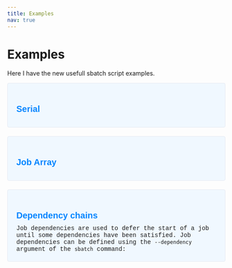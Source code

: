 ```yaml
---
title: Examples
nav: true
---
```


# Examples

Here I have the new usefull sbatch script examples.


<style>
  .info-box {
    background-color: #f0f8ff;
    padding: 20px;
    border: 1px solid #e6eaf2;
    border-radius: 4px;
    margin-bottom: 20px;
    font-family: Courier, monospace;
  }

  .info-box h3 {
    font-size: 20px;
    margin-bottom: 10px;
    color: #0085ff;
    cursor: pointer;
    font-family: Helvetica, sans-serif; /* Set your desired regular font here */
  }

  .info-box p {
    font-size: 16px;
    line-height: 1.5;
    color: #333;
    font-family: Courier, monospace;
  }

  .info-box .content {
    display: none; /* Collapsed by default */
  }
</style>

<div class="info-box">
  <h3 onclick="toggleInfoBox(this)">Serial</h3>
  <div class="content">
      <pre>
#!/bin/bash
#SBATCH --job-name=serial_job
#SBATCH --output=output.log
#SBATCH --error=error.log
#SBATCH --nodes=1
#SBATCH --ntasks-per-node=1

echo "Running serial job..."
# Your serial job commands go here
    </pre>
  </div>
</div>


<div class="info-box">
  <h3 onclick="toggleInfoBox(this)">Job Array</h3>
  <div class="content">
      <pre>
#!/bin/bash
#SBATCH --partition=regular
#SBATCH --job-name=ARRAY_JOB
#SBATCH --time=00:10:00
#SBATCH --nodes=1              # nodes per instance
#SBATCH --ntasks=1             # tasks per instance
#SBATCH --array=0-9           # instance indexes
#SBATCH --output=%x-%j.out
#SBATCH --error=%x-%j.err

echo "Slurm job id is ${SLURM_JOB_ID}"
echo "Array job id is ${SLURM_ARRAY_JOB_ID}"
echo "Instance index is ${SLURM_ARRAY_TASK_ID}."    
</pre>
  </div>
</div>


<div class="info-box">
  <h3 onclick="toggleInfoBox(this)">Dependency chains</h3>
Job dependencies are used to defer the start of a job until some dependencies have been satisfied. Job dependencies can be defined using the <code>--dependency</code> argument of the <code>sbatch</code> command:
  <div class="content">
      <pre>
#!/bin/bash
#SBATCH --partition=regular
#SBATCH --job-name=ARRAY_JOB
#SBATCH --time=00:10:00
#SBATCH --nodes=1              # nodes per instance
#SBATCH --ntasks=1             # tasks per instance
#SBATCH --array=0-9           # instance indexes
#SBATCH --output=%x-%j.out
#SBATCH --error=%x-%j.err

echo "Slurm job id is ${SLURM_JOB_ID}"
echo "Array job id is ${SLURM_ARRAY_JOB_ID}"
echo "Instance index is ${SLURM_ARRAY_TASK_ID}."
</pre>
  </div>
</div>



<script>
  function toggleInfoBox(element) {
    var content = element.nextElementSibling;
    if (content.style.display === 'none' || content.style.display === '') {
      content.style.display = 'block';
    } else {
      content.style.display = 'none';
    }
  }
</script>
